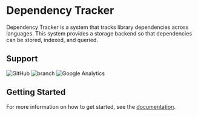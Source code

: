 # Dependency Tracker

Dependency Tracker is a system that tracks library dependencies across languages.
This system provides a storage backend so that dependencies can be stored, indexed, and queried.

## Support

![GitHub](https://img.shields.io/github/license/depscloud/tracker.svg)
![branch](https://github.com/depscloud/tracker/workflows/branch/badge.svg?branch=main)
![Google Analytics](https://www.google-analytics.com/collect?v=1&cid=1&t=event&ec=repo&ea=open&dp=depscloud%2Ftracker&dt=depscloud%2Ftracker&tid=UA-143087272-2)

## Getting Started

For more information on how to get started, see the [documentation](https://deps.cloud/docs/).
